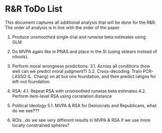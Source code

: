 # R&R ToDo List 

This document captures all additional analysis that will be done for the R&R. 
The order of analysis is in line with the order of the paper. 

1. Produce unsmoothed single-trial and runwise beta estimates using GLM. 

2. Do MVPA again like in PNAS and place in the SI (using sklearn instead of nltools). 

3. Perform moral wrongness predictions: 
    3.1. Across all conditions (how well can we predict moral judgment?)
    3.2. Cross-decoding: Train PCR-LASSO (L. Chang) on all but one foundation, and then predict ratigns for left-out foundation. 
4. RSA:
    4.1. Repeat RSA with unsmoothed runwise beta estimates 
    4.2. Perform item-level RSA using correlation distance 
    
5. Political Ideology
    5.1. MVPA & RSA for Democrats and Republicans, what do we see??? 
    
6. ROIs...do we see very different results in MVPA & RSA if we use more locally constrained spheres? 
